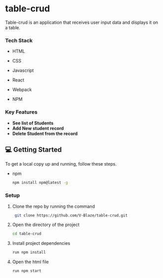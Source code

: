 # table-crud
Table-crud is an application that receives user input data and displays it on a table.

### Tech Stack <a name="tech-stack"></a>

> 
- HTML

- CSS

- Javascript 

- React

- Webpack

- NPM


<!-- Features -->

### Key Features <a name="key-features"></a>

> 

- **See list of Students**
- **Add New student record**
- **Delete Student from the record**


<!-- GETTING STARTED -->

## 💻 Getting Started <a name="getting-started"></a>

> 
To get a local copy up and running, follow these steps.

- npm
  ```sh
  npm install npm@latest -g
  ```

### Setup

1. Clone the repo by running the command
   ```sh
    git clone https://github.com/V-Blaze/table-crud.git
   ```
2. Open the directory of the project
   ```sh
   cd table-crud
   ```
3. Install project dependencies
   ```sh
   run npm install
   ```
4. Open the html file
   ```sh
   run npm start

